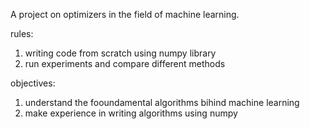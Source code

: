 A project on optimizers in the field of machine learning.

rules:

1. writing code from scratch using numpy library 
2. run experiments and compare different methods 

objectives:

1. understand the fooundamental algorithms bihind machine learning 
2. make experience in writing algorithms using numpy 